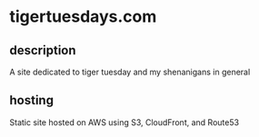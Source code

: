 # tigertuesdays.com

## description

A site dedicated to tiger tuesday and my shenanigans in general

## hosting

Static site hosted on AWS using S3, CloudFront, and Route53
